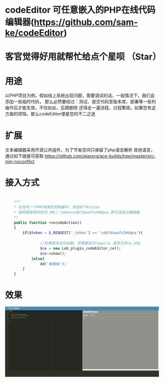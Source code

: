 # codeEditor 可任意嵌入的PHP在线代码编辑器(https://github.com/sam-ke/codeEditor)
# 客官觉得好用就帮忙给点个星呗 （Star）
# 用途
以PHP项目为例，假如线上系统出现问题，需要调试的话，一般情况下，我们会添加一些临时代码，
那么必然要经过：测试、提交代码至版本库、部署等一些列操作后才能生效，不仅如此，后期删除
还得走一遍流程，过程繁琐。如果您有这方面的烦恼，那么codeEditor便是您的不二之选


# 扩展
文本编辑器采用开源公共组件，为了节省空间只保留了php语言解析
其他语言，通过如下链接可获取
https://github.com/ajaxorg/ace-builds/tree/master/src-min-noconflict

# 接入方式

```php

    /**
    * 在任何一个PHP框架的控制器中，添加如下Action
    * 按照框架规则访问 URL?_token=sdkfdaaafnJHUqoa 即可渲染出编辑器
    */
    public function runcodeAction()
    {
        if($token = $_REQUEST['_token'] == 'sdkfdaaafnJHUqoa'){
        
                //如果是非自动加载，您需要自行require 类库文件ce.php
                $ce = new Leb_plugin_codeEditor_ce();
                $ce->show();
            }else{
                dd('未授权');
        }
    }
```

# 效果

![plot](./images/editor.jpg)
